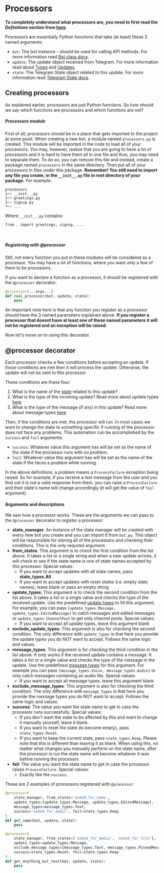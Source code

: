 # Processors

<b>To completely understand what processors are, you need to first read the <i>Definitions</i> section from [here](index.md).</b>

Processors are essentially Python functions that take (at least) these 3 named arguments:

* `bot`: The bot instance - should be used for calling API methods. For more information read [Bot class docs](classes/bot.md).
* `update`: The update object received from Telegram. For more information read about [Types](types/README.md) and [Updates](types/update.md).
* `state`: The Telegram State object related to this update. For more information read [Telegram State docs](models/telegram_state.md).


## Creating processors
As explained earlier, processors are just Python functions. So how should we say which functions are processors and which functions are not?

##### Processors module
First of all, processors should be in a place that gets imported to the project at some point. When creating a new bot, a module named `processors.py` is
created. This module will be imported in the code to load all of your processors. You may, however, realize that you are going to have a lot
of processors and it is hard to have them all in one file and thus, you may need to separate them. To do so, you can remove this file and instead,
create a package named `processors` in the same directory. Then put all of your processors in files under this package. <b>Remember! You still need to 
import any file you create, in the `__init__.py` file in root directory of your package.</b> For example:

```
processors
├── __init__.py
├── greetings.py
├── signup.py
└── ...
```

Where `__init__.py` contains:
```
from . import greetings, signup, ...
```

<br>

##### Registering with @processor
Still, not every function you put in these modules will be considered as a processor. You may have a lot of functions, where you want only a few of them
to be processors.

If you want to declare a function as a processor, it should be registered with the `@processor` decorator:
```python
@processor(...args...)
def cool_processor(bot, update, state):
    pass
```

An important note here is that any function you register as a processor should have the 3 named parameters explained above. <b>If you register a processor
that doesnt have at least one of these named parameters it will not be registered and an exception will be raised.</b>

Now let's move on to using this decorator.

## @processor decorator
Each processor checks a few conditions before accepting an update. If those conditions are met then it will process the update. Otherwise, the update will not
be sent to this processor.

These conditions are these four:

1. What is the name of the [state](models/telegram_state.md) related to this update?
2. What is the type of the incoming update? Read more about update types [here](types/update.md)
3. What is the type of the message (if any) in this update? Read more about message types [here](types/message.md)

Then, if the conditions are met, the processor will run. In most cases we want to change the state to something specific if running
of the processor does not face any problems. This automation can be accomplished by the `success` and `fail` arguments:

* `success`: Whatever value this argument has will be set as the name of the state if the processor runs with no <i>problem</i>.
* `fail`: Whatever value this argument has will be set as the name of the state if the faces a <i>problem</i> while running.

In the above definitions, a <i>problem</i> means a `ProcessFailure` exception being raised. So for example, if you receive a 
text message from the user and you find out it is not a valid response from them, you can raise a `ProcessFailure` and their state's name
will change accordingly (it will get the value of `fail` argument).

#### Arguments and descriptions
We saw how a processor works. These are the arguments we can pass to the `@processor` decorator to register a processor:

* **state_manager**: An instance of the state manager will be created with every new bot you create and you can import it from `bot.py`. This object
will be responsible for storing all of the processors and checking their conditions. This is the only required argument.
* **from_states**: This argument is to check the first condition from the list above. It takes a list or a single string and when
a new update arrives, it will check to see if the state name is one of state names accepted by this processor. Special values:
    * If you want to accept updates with all state names, pass **state_types.All**
    * If you want to accept updates with reset states (i.e. empty state names), leave blank or pass an empty string
* **update_types**: This argument is to check the second condition from the list above. It takes a list or a single value and
checks the type of the received update. Use the predefined [update types](types/update.md) to fill this argument. For example, you can pass
`[update_types.Message, update_types.EditedMessage]` to catch messages and edited messages or `update_types.ChannelPost` to get only channel posts.
Special values:
    * If you want to accept all update types, leave this argument blank
* **exclude_update_types**: This argument is also for checking the second condition. The only difference with `update_types` is that here
you provide the update types you do NOT want to accept. Follows the same logic and values.
* **message_types**: This argument is for checking the third condition in the list above. It only works if the received update contains
a message. It takes a list or a single value and checks the type of the message in the update. Use the predefined [message types](types/message.md) for
this argument. For example you can pass `[message_types.Voice, message_types.Audio]` to only catch messages containing an audio file. Special values:
    * If you want to accept all message types, leave this argument blank
* **exclude_message_types**: This argument is also for checking the third condition. The only difference with `message_types` is that here
you provide the message types you do NOT want to accept. Follows the same logic and values.
* **success**: The value you want the state name to get in case the processor runs successfully. Special values:
    * If you don't want the state to be affected by this and want to change it manually yourself, leave it blank.
    * If you want to reset the state (to become empty), pass `state_types.Reset`.
    * If you want to keep the current state, pass `state_types.Keep`. Please note that this is different than leaving it as blank.
    When using this, no matter what changes you manually perform on the state name, after the processor is run the state name will
    become whatever it was before running the processor.
* **fail**: The value you want the state name to get in case the processor raises `ProcessFailure`. Special values:
    * Exactly like the `success`.
    
These are 2 examples of processors registered with `@processor`:
```python
@processor(
    state_manager, from_states='asked_for_name', 
    update_types=[update_types.Message, update_types.EditedMessage], 
    message_types=message_types.Text, 
    success='asked_for_email', fail=state_types.Keep
)
def get_name(bot, update, state):
    pass
```

```python
@processor(
    state_manager, from_states=['asked_for_media', 'asked_for_file'], 
    update_types=update_types.Message, 
    exclude_message_types=[message_types.Text, message_types.PinnedMessage], 
    success=state_types.Reset, fail=state_types.Keep
)
def get_anything_but_text(bot, update, state):
    pass
``` 



